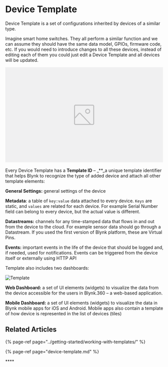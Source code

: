# Device Template

Device Template is a set of configurations inherited by devices of a similar type.

Imagine smart home switches. They all perform a similar function and we can assume they should have the same data model, GPIOs, firmware code, etc. If you would need to introduce changes to all these devices, instead of editing each of them you could just edit a Device Template and all devices will be updated.

![Diagram of how devices are related to templates ](../.gitbook/assets/image-placeholder.png)

Every Device Template has a **Template ID** – _\*\*_a unique template identifier that helps Blynk to recognize the type of added device and attach all other template elements:

**General Settings:** general settings of the device

**Metadata**: a table of `key:value` data attached to every device. `Keys` are static, and `values` are related for each device. For example Serial Number field can belong to every device, but the actual value is different.

**Datastreams:** channels for any time-stamped data that flows in and out from the device to the cloud. For example sensor data should go through a Datastream. If you used the first version of Blynk platform, these are Virtual Pins.

**Events:** important events in the life of the device that should be logged and, if needed, used for notifications. Events can be triggered from the device itself or externally using HTTP API

Template also includes two dashboards:

<img width="1236" alt="Template" src="https://user-images.githubusercontent.com/72824404/119498209-0a317e00-bd6e-11eb-84d1-ae6565dfb7d3.png">


**Web Dashboard:** a set of UI elements \(widgets\) to visualize the data from the device accessible for the users in Blynk.360 – a web-based application.

**Mobile Dashboard:** a set of UI elements \(widgets\) to visualize the data in Blynk mobile apps for iOS and Android. Mobile apps also contain a template of how device is represented in the list of devices \(tiles\)

## Related Articles

{% page-ref page="../getting-started/working-with-templates/" %}

{% page-ref page="device-template.md" %}

\*\*\*\*

